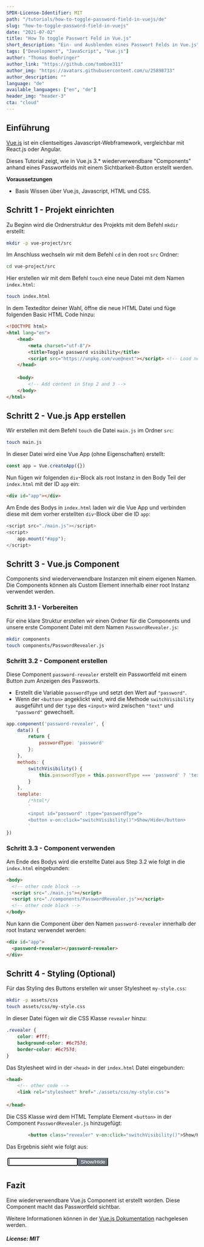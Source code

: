 ```yaml
---
SPDX-License-Identifier: MIT
path: "/tutorials/how-to-toggle-password-field-in-vuejs/de"
slug: "how-to-toggle-password-field-in-vuejs"
date: "2021-07-02"
title: "How To toggle Passwort Feld in Vue.js"
short_description: "Ein- und Ausblenden eines Passwort Felds in Vue.js"
tags: ["Development", "JavaScript", "Vue.js"]
author: "Thomas Boehringer"
author_link: "https://github.com/tomboe311"
author_img: "https://avatars.githubusercontent.com/u/25898733"
author_description: ""
language: "de"
available_languages: ["en", "de"]
header_img: "header-3"
cta: "cloud"
---
```


## Einführung

[Vue.js](https://vuejs.org/) ist ein clientseitiges Javascript-Webframework, vergleichbar mit React.js oder Angular.

Dieses Tutorial zeigt, wie in Vue.js 3.* wiederverwendbare "Components" anhand eines Passwortfelds mit einem Sichtbarkeit-Button erstellt werden.

**Voraussetzungen**

* Basis Wissen über Vue.js, Javascript, HTML und CSS.

## Schritt 1 - Projekt einrichten

Zu Beginn wird die Ordnerstruktur des Projekts mit dem Befehl `mkdir` erstellt:

```bash
mkdir -p vue-project/src
```

Im Anschluss wechseln wir mit dem Befehl `cd` in den root `src` Ordner:

```bash
cd vue-project/src
```

Hier erstellen wir mit dem Befehl `touch` eine neue Datei mit dem Namen `index.html`:

```bash
touch index.html
```

In dem Texteditor deiner Wahl, öffne die neue HTML Datei und füge folgenden Basic HTML Code hinzu:

```html
<!DOCTYPE html>
<html lang="en">
    <head>
        <meta charset="utf-8"/>
        <title>Toggle password visibility</title>
        <script src="https://unpkg.com/vue@next"></script> <!-- Load newest vue.js version -->
    </head>

    <body>
        <!-- Add content in Step 2 and 3 -->
    </body>
</html>
```

## Schritt 2 - Vue.js App erstellen

Wir erstellen mit dem Befehl `touch` die Datei `main.js` im Ordner `src`:

```bash
touch main.js
```

In dieser Datei wird eine Vue App (ohne Eigenschaften) erstellt:

```javascript
const app = Vue.createApp({})
```

Nun fügen wir folgenden `div`-Block als root Instanz in den Body Teil der `index.html` mit der ID `app` ein:

```html
<div id="app"></div>
```

Am Ende des Bodys in `index.html` laden wir die Vue App und verbinden diese mit dem vorher erstellten `div`-Block über die ID `app`:

```javascript
<script src="./main.js"></script>
<script>
    app.mount("#app");
</script>
```

## Schritt 3 - Vue.js Component

Components sind wiederverwendbare Instanzen mit einem eigenen Namen. Die Components können als Custom Element innerhalb einer root Instanz verwendet werden.

### Schritt 3.1 - Vorbereiten

Für eine klare Struktur erstellen wir einen Ordner für die Components und unsere erste Component Datei mit dem Namen `PasswordRevealer.js`:

```bash
mkdir components
touch components/PasswordRevealer.js
```

### Schritt 3.2 - Component erstellen

Diese Component `password-revealer` erstellt ein Passwortfeld mit einem Button zum Anzeigen des Passworts.

* Erstellt die Variable `passwordType` und setzt den Wert auf `"password"`.
* Wenn der `<button>` angeklickt wird, wird die Methode `switchVisibility` ausgeführt und der `type` des `<input>` wird zwischen `"text"` und `"password"` gewechselt.

```javascript
app.component('password-revealer', {
    data() {
        return {
            passwordType: 'password'
        };
    },
    methods: {
        switchVisibility() {
            this.passwordType = this.passwordType === 'password' ? 'text' : 'password'
        }
    },
    template:
        /*html*/
        `
        <input id="password" :type="passwordType">
        <button v-on:click="switchVisibility()">Show/Hide</button>
        `
})
```

### Schritt 3.3 - Component verwenden

Am Ende des Bodys wird die erstellte Datei aus Step 3.2 wie folgt in die `index.html` eingebunden:

```html
<body>
  <!-- other code block -->
  <script src="./main.js"></script>
  <script src="./components/PasswordRevealer.js"></script>
  <!-- other code block -->
</body>
```

Nun kann die Component über den Namen `password-revealer` innerhalb der root Instanz verwendet werden:

```html
<div id="app">
  <password-revealer></password-revealer>
</div>
```

## Schritt 4 - Styling (Optional)

Für das Styling des Buttons erstellen wir unser Stylesheet `my-style.css`:

```bash
mkdir -p assets/css
touch assets/css/my-style.css
```

In dieser Datei fügen wir die CSS Klasse `revealer` hinzu:

```css
.revealer {
    color: #fff;
    background-color: #6c757d;
    border-color: #6c757d;
}
```

Das Stylesheet wird in der `<head>` in der `index.html` Datei eingebunden:

```html
<head>
    <!-- other code -->
    <link rel="stylesheet" href="./assets/css/my-style.css">

</head>
```

Die CSS Klasse wird dem HTML Template Element `<button>` in der Component `PasswordRevealer.js` hinzugefügt:

```html
        <button class="revealer" v-on:click="switchVisibility()">Show/Hide</button>
```

Das Ergebnis sieht wie folgt aus:

![Password Revealer](./images/password-revealer.png)

## Fazit

Eine wiederverwendbare Vue.js Component ist erstellt worden. Diese Component macht das Passwortfeld sichtbar.

Weitere Informationen können in der [Vue.js Dokumentation](https://v3.vuejs.org/guide/introduction.html) nachgelesen werden.

##### License: MIT

<!--

Contributor's Certificate of Origin

By making a contribution to this project, I certify that:

(a) The contribution was created in whole or in part by me and I have
    the right to submit it under the license indicated in the file; or

(b) The contribution is based upon previous work that, to the best of my
    knowledge, is covered under an appropriate license and I have the
    right under that license to submit that work with modifications,
    whether created in whole or in part by me, under the same license
    (unless I am permitted to submit under a different license), as
    indicated in the file; or

(c) The contribution was provided directly to me by some other person
    who certified (a), (b) or (c) and I have not modified it.

(d) I understand and agree that this project and the contribution are
    public and that a record of the contribution (including all personal
    information I submit with it, including my sign-off) is maintained
    indefinitely and may be redistributed consistent with this project
    or the license(s) involved.

Signed-off-by: Thomas Boehringer <dev@tboehringer.de>

-->
